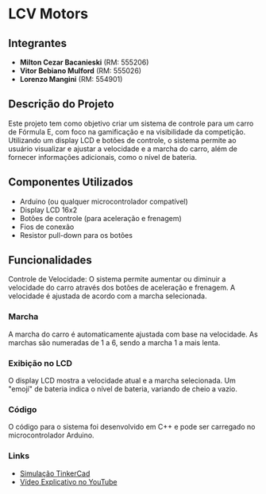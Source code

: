 # LCV Motors

## Integrantes
- **Milton Cezar Bacanieski** (RM: 555206)
- **Vitor Bebiano Mulford** (RM: 555026)
- **Lorenzo Mangini** (RM: 554901)

## Descrição do Projeto
Este projeto tem como objetivo criar um sistema de controle para um carro de Fórmula E, com foco na gamificação e na visibilidade da competição. Utilizando um display LCD e botões de controle, o sistema permite ao usuário visualizar e ajustar a velocidade e a marcha do carro, além de fornecer informações adicionais, como o nível de bateria.

## Componentes Utilizados
- Arduino (ou qualquer microcontrolador compatível)
- Display LCD 16x2
- Botões de controle (para aceleração e frenagem)
- Fios de conexão
- Resistor pull-down para os botões

## Funcionalidades
Controle de Velocidade: O sistema permite aumentar ou diminuir a velocidade do carro através dos botões de aceleração e frenagem. A velocidade é ajustada de acordo com a marcha selecionada.

### Marcha
A marcha do carro é automaticamente ajustada com base na velocidade. As marchas são numeradas de 1 a 6, sendo a marcha 1 a mais lenta.

### Exibição no LCD
O display LCD mostra a velocidade atual e a marcha selecionada. Um "emojí" de bateria indica o nível de bateria, variando de cheio a vazio.

### Código
O código para o sistema foi desenvolvido em C++ e pode ser carregado no microcontrolador Arduino.

### Links
- [Simulação TinkerCad](https://www.tinkercad.com/things/f3WpwgPvv1D-sprint-1/editel)
- [Vídeo Explicativo no YouTube](#)
